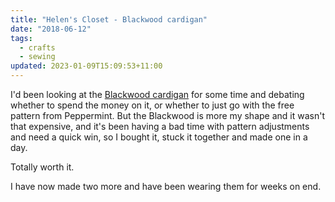 ```yaml
---
title: "Helen's Closet - Blackwood cardigan"
date: "2018-06-12"
tags:
  - crafts
  - sewing
updated: 2023-01-09T15:09:53+11:00
---
```


I'd been looking at the [Blackwood cardigan](https://helenscloset.ca/product/blackwood-cardigan-pdf-pattern) for some time and debating whether to spend the money on it, or whether to just go with the free pattern from Peppermint. But the Blackwood is more my shape and it wasn't that expensive, and it's been having a bad time with pattern adjustments and need a quick win, so I bought it, stuck it together and made one in a day.

Totally worth it.

I have now made two more and have been wearing them for weeks on end.

